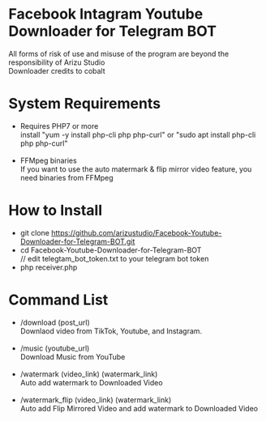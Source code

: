 # Facebook Intagram Youtube Downloader for Telegram BOT

All forms of risk of use and misuse of the program are beyond the responsibility of Arizu Studio<br/>
Downloader credits to cobalt

# System Requirements
- Requires PHP7 or more<br/>
install "yum -y install php-cli php php-curl" or "sudo apt install php-cli php php-curl"<br/><br/>
- FFMpeg binaries<br/>
If you want to use the auto matermark & flip mirror video feature, you need binaries from FFMpeg

# How to Install
- git clone https://github.com/arizustudio/Facebook-Youtube-Downloader-for-Telegram-BOT.git<br/>
- cd Facebook-Youtube-Downloader-for-Telegram-BOT<br/>
// edit telegtam_bot_token.txt to your telegram bot token
- php receiver.php<br/>

# Command List
- /download (post_url)<br/>
Downlaod video from TikTok, Youtube, and Instagram.<br/><br/>
- /music (youtube_url)<br/>
Download Music from YouTube<br/><br/>
- /watermark (video_link) (watermark_link)<br/>
Auto add watermark to Downloaded Video<br/><br/>
- /watermark_flip (video_link) (watermark_link)<br/>
Auto add Flip Mirrored Video and add watermark to Downloaded Video
